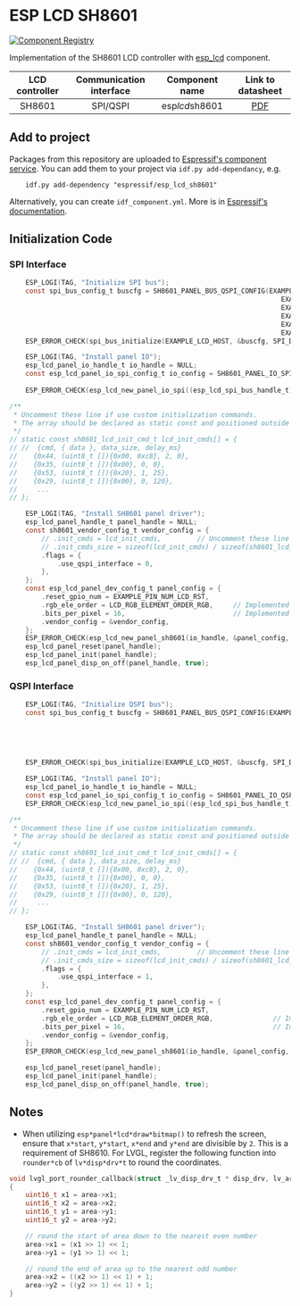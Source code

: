 # ESP LCD SH8601

[![Component Registry](https://components.espressif.com/components/espressif/esp*lcd*sh8601/badge.svg)](https://components.espressif.com/components/espressif/esp*lcd*sh8601)

Implementation of the SH8601 LCD controller with [esp_lcd](https://docs.espressif.com/projects/esp-idf/en/latest/esp32s3/api-reference/peripherals/lcd.html) component.

| LCD controller | Communication interface | Component name |                               Link to datasheet                               |
| :------------: | :---------------------: | :------------: | :---------------------------------------------------------------------------: |
|     SH8601     |        SPI/QSPI         | esp*lcd*sh8601 | [PDF](https://dl.espressif.com/AE/esp-iot-solution/SH8601A0*DataSheet*Preliminary*V0.0*UCS__191107*1*.pdf) |

## Add to project

Packages from this repository are uploaded to [Espressif's component service](https://components.espressif.com/).
You can add them to your project via `idf.py add-dependancy`, e.g.
```
    idf.py add-dependency "espressif/esp_lcd_sh8601"
```

Alternatively, you can create `idf_component.yml`. More is in [Espressif's documentation](https://docs.espressif.com/projects/esp-idf/en/latest/esp32/api-guides/tools/idf-component-manager.html).

## Initialization Code

### SPI Interface

```c
    ESP_LOGI(TAG, "Initialize SPI bus");
    const spi_bus_config_t buscfg = SH8601_PANEL_BUS_QSPI_CONFIG(EXAMPLE_PIN_NUM_LCD_PCLK,
                                                                    EXAMPLE_PIN_NUM_LCD_DATA0,
                                                                    EXAMPLE_PIN_NUM_LCD_DATA1,
                                                                    EXAMPLE_PIN_NUM_LCD_DATA2,
                                                                    EXAMPLE_PIN_NUM_LCD_DATA3,
                                                                    EXAMPLE_LCD_H_RES * 80 * sizeof(uint16_t));
    ESP_ERROR_CHECK(spi_bus_initialize(EXAMPLE_LCD_HOST, &buscfg, SPI_DMA_CH_AUTO));

    ESP_LOGI(TAG, "Install panel IO");
    esp_lcd_panel_io_handle_t io_handle = NULL;
    const esp_lcd_panel_io_spi_config_t io_config = SH8601_PANEL_IO_SPI_CONFIG(EXAMPLE_PIN_NUM_LCD_CS, EXAMPLE_PIN_NUM_LCD_DC,
                                                                               callback, &callback_data);
    ESP_ERROR_CHECK(esp_lcd_new_panel_io_spi((esp_lcd_spi_bus_handle_t)EXAMPLE_LCD_HOST, &io_config, &io_handle));

/**
 * Uncomment these line if use custom initialization commands.
 * The array should be declared as static const and positioned outside the function.
 */
// static const sh8601_lcd_init_cmd_t lcd_init_cmds[] = {
// //  {cmd, { data }, data_size, delay_ms}
//    {0x44, (uint8_t []){0x00, 0xc8}, 2, 0},
//    {0x35, (uint8_t []){0x00}, 0, 0},
//    {0x53, (uint8_t []){0x20}, 1, 25},
//    {0x29, (uint8_t []){0x00}, 0, 120},
//     ...
// };

    ESP_LOGI(TAG, "Install SH8601 panel driver");
    esp_lcd_panel_handle_t panel_handle = NULL;
    const sh8601_vendor_config_t vendor_config = {
        // .init_cmds = lcd_init_cmds,         // Uncomment these line if use custom initialization commands
        // .init_cmds_size = sizeof(lcd_init_cmds) / sizeof(sh8601_lcd_init_cmd_t),
        .flags = {
            .use_qspi_interface = 0,
        },
    };
    const esp_lcd_panel_dev_config_t panel_config = {
        .reset_gpio_num = EXAMPLE_PIN_NUM_LCD_RST,
        .rgb_ele_order = LCD_RGB_ELEMENT_ORDER_RGB,     // Implemented by LCD command `36h`
        .bits_per_pixel = 16,                           // Implemented by LCD command `3Ah` (16/18/24)
        .vendor_config = &vendor_config,
    };
    ESP_ERROR_CHECK(esp_lcd_new_panel_sh8601(io_handle, &panel_config, &panel_handle));
    esp_lcd_panel_reset(panel_handle);
    esp_lcd_panel_init(panel_handle);
    esp_lcd_panel_disp_on_off(panel_handle, true);
```

### QSPI Interface

```c
    ESP_LOGI(TAG, "Initialize QSPI bus");
    const spi_bus_config_t buscfg = SH8601_PANEL_BUS_QSPI_CONFIG(EXAMPLE_PIN_NUM_LCD_PCLK,
                                                                                 EXAMPLE_PIN_NUM_LCD_DATA0,
                                                                                 EXAMPLE_PIN_NUM_LCD_DATA1,
                                                                                 EXAMPLE_PIN_NUM_LCD_DATA2,
                                                                                 EXAMPLE_PIN_NUM_LCD_DATA3,
                                                                                 EXAMPLE_LCD_H_RES * 80 * sizeof(uint16_t));
    ESP_ERROR_CHECK(spi_bus_initialize(EXAMPLE_LCD_HOST, &buscfg, SPI_DMA_CH_AUTO));

    ESP_LOGI(TAG, "Install panel IO");
    esp_lcd_panel_io_handle_t io_handle = NULL;
    const esp_lcd_panel_io_spi_config_t io_config = SH8601_PANEL_IO_QSPI_CONFIG(EXAMPLE_PIN_NUM_LCD_CS, callback, &callback_data);
    ESP_ERROR_CHECK(esp_lcd_new_panel_io_spi((esp_lcd_spi_bus_handle_t)EXAMPLE_LCD_HOST, &io_config, &io_handle));

/**
 * Uncomment these line if use custom initialization commands.
 * The array should be declared as static const and positioned outside the function.
 */
// static const sh8601_lcd_init_cmd_t lcd_init_cmds[] = {
// //  {cmd, { data }, data_size, delay_ms}
//    {0x44, (uint8_t []){0x00, 0xc8}, 2, 0},
//    {0x35, (uint8_t []){0x00}, 0, 0},
//    {0x53, (uint8_t []){0x20}, 1, 25},
//    {0x29, (uint8_t []){0x00}, 0, 120},
//     ...
// };

    ESP_LOGI(TAG, "Install SH8601 panel driver");
    esp_lcd_panel_handle_t panel_handle = NULL;
    const sh8601_vendor_config_t vendor_config = {
        // .init_cmds = lcd_init_cmds,         // Uncomment these line if use custom initialization commands
        // .init_cmds_size = sizeof(lcd_init_cmds) / sizeof(sh8601_lcd_init_cmd_t),
        .flags = {
            .use_qspi_interface = 1,
        },
    };
    const esp_lcd_panel_dev_config_t panel_config = {
        .reset_gpio_num = EXAMPLE_PIN_NUM_LCD_RST,
        .rgb_ele_order = LCD_RGB_ELEMENT_ORDER_RGB,               // Implemented by LCD command `36h`
        .bits_per_pixel = 16,                                     // Implemented by LCD command `3Ah`
        .vendor_config = &vendor_config,
    };
    ESP_ERROR_CHECK(esp_lcd_new_panel_sh8601(io_handle, &panel_config, &panel_handle));

    esp_lcd_panel_reset(panel_handle);
    esp_lcd_panel_init(panel_handle);
    esp_lcd_panel_disp_on_off(panel_handle, true);
```

## Notes

* When utilizing `esp*panel*lcd*draw*bitmap()` to refresh the screen, ensure that `x*start`, `y*start`, `x*end` and `y*end` are divisible by `2`. This is a requirement of SH8610. For LVGL, register the following function into `rounder*cb` of `lv*disp*drv*t` to round the coordinates.

```c
void lvgl_port_rounder_callback(struct _lv_disp_drv_t * disp_drv, lv_area_t * area)
{
    uint16_t x1 = area->x1;
    uint16_t x2 = area->x2;
    uint16_t y1 = area->y1;
    uint16_t y2 = area->y2;

    // round the start of area down to the nearest even number
    area->x1 = (x1 >> 1) << 1;
    area->y1 = (y1 >> 1) << 1;

    // round the end of area up to the nearest odd number
    area->x2 = ((x2 >> 1) << 1) + 1;
    area->y2 = ((y2 >> 1) << 1) + 1;
}
```
